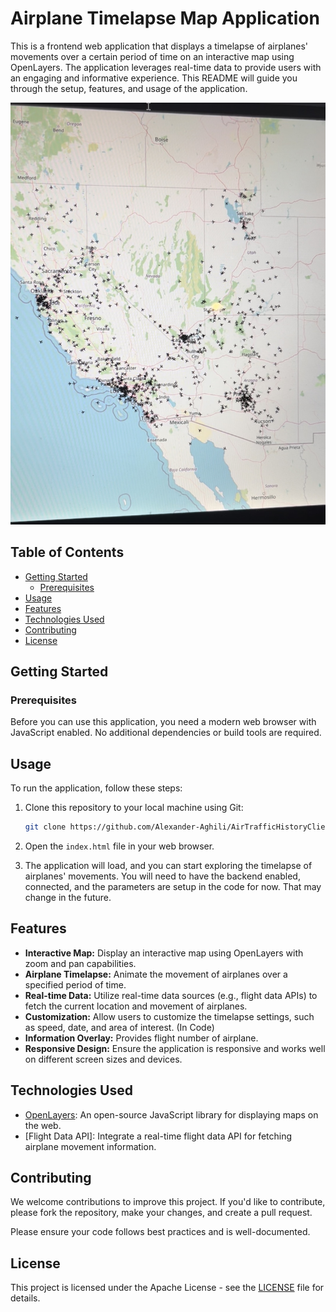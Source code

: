# Airplane Timelapse Map Application

This is a frontend web application that displays a timelapse of airplanes' movements over a certain period of time on an interactive map using OpenLayers. The application leverages real-time data to provide users with an engaging and informative experience. This README will guide you through the setup, features, and usage of the application.

![Airplane Timelapse Map](example.png)

## Table of Contents

- [Getting Started](#getting-started)
  - [Prerequisites](#prerequisites)
- [Usage](#usage)
- [Features](#features)
- [Technologies Used](#technologies-used)
- [Contributing](#contributing)
- [License](#license)

## Getting Started

### Prerequisites

Before you can use this application, you need a modern web browser with JavaScript enabled. No additional dependencies or build tools are required.

## Usage

To run the application, follow these steps:

1. Clone this repository to your local machine using Git:

   ```bash
   git clone https://github.com/Alexander-Aghili/AirTrafficHistoryClient.git
   ```

2. Open the `index.html` file in your web browser.

3. The application will load, and you can start exploring the timelapse of airplanes' movements. You will need to have the backend enabled, connected, and the parameters are setup in the code for now. That may change in the future.

## Features

- **Interactive Map:** Display an interactive map using OpenLayers with zoom and pan capabilities.
- **Airplane Timelapse:** Animate the movement of airplanes over a specified period of time.
- **Real-time Data:** Utilize real-time data sources (e.g., flight data APIs) to fetch the current location and movement of airplanes.
- **Customization:** Allow users to customize the timelapse settings, such as speed, date, and area of interest. (In Code)
- **Information Overlay:** Provides flight number of airplane.
- **Responsive Design:** Ensure the application is responsive and works well on different screen sizes and devices.

## Technologies Used

- [OpenLayers](https://openlayers.org/): An open-source JavaScript library for displaying maps on the web.
- [Flight Data API]: Integrate a real-time flight data API for fetching airplane movement information.

## Contributing

We welcome contributions to improve this project. If you'd like to contribute, please fork the repository, make your changes, and create a pull request.

Please ensure your code follows best practices and is well-documented.

## License

This project is licensed under the Apache License - see the [LICENSE](LICENSE) file for details.
